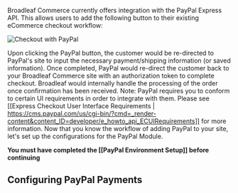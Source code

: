 Broadleaf Commerce currently offers integration with the PayPal Express API. This allows users to add the following button to their existing eCommerce checkout workflow:

![Checkout with PayPal](https://www.paypal.com/en_US/i/btn/btn_xpressCheckout.gif)
 
Upon clicking the PayPal button, the customer would be re-directed to PayPal's site to input the necessary payment/shipping information (or saved information). Once completed, PayPal would re-direct the customer back to your Broadleaf Commerce site with an authorization token to complete checkout. Broadleaf would internally handle the processing of the order once confirmation has been received. Note: PayPal requires you to conform to certain UI requirements in order to integrate with them. Please see [[Express Checkout User Interface Requirements | https://cms.paypal.com/us/cgi-bin/?cmd=_render-content&content_ID=developer/e_howto_api_ECUIRequirements]] for more information.
Now that you know the workflow of adding PayPal to your site, let's set up the configurations for the PayPal Module.

**You must have completed the [[PayPal Environment Setup]] before continuing**

## Configuring PayPal Payments